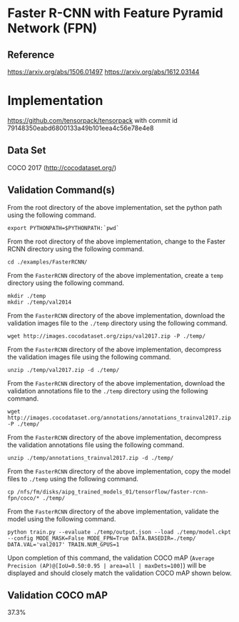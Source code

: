 # Faster R-CNN with Feature Pyramid Network (FPN)

## Reference
https://arxiv.org/abs/1506.01497
https://arxiv.org/abs/1612.03144

# Implementation
https://github.com/tensorpack/tensorpack with commit id 79148350eabd6800133a49b101eea4c56e78e4e8

## Data Set
COCO 2017 (http://cocodataset.org/)

## Validation Command(s)
From the root directory of the above implementation, set the python path using the following command.
```
export PYTHONPATH=$PYTHONPATH:`pwd`
```

From the root directory of the above implementation, change to the Faster RCNN directory using the following command.
```
cd ./examples/FasterRCNN/
```

From the `FasterRCNN` directory of the above implementation, create a `temp` directory using the following command.
```
mkdir ./temp
mkdir ./temp/val2014
```

From the `FasterRCNN` directory of the above implementation, download the validation images file to the `./temp` directory using the following command.
```
wget http://images.cocodataset.org/zips/val2017.zip -P ./temp/
```

From the `FasterRCNN` directory of the above implementation, decompress the validation images file using the following command.
```
unzip ./temp/val2017.zip -d ./temp/
```

From the `FasterRCNN` directory of the above implementation, download the validation annotations file to the `./temp` directory using the following command.
```
wget http://images.cocodataset.org/annotations/annotations_trainval2017.zip -P ./temp/
```

From the `FasterRCNN` directory of the above implementation, decompress the validation annotations file using the following command.
```
unzip ./temp/annotations_trainval2017.zip -d ./temp/
```

From the `FasterRCNN` directory of the above implementation, copy the model files to `./temp` using the following command.
```
cp /nfs/fm/disks/aipg_trained_models_01/tensorflow/faster-rcnn-fpn/coco/* ./temp/
```

From the `FasterRCNN` directory of the above implementation, validate the model using the following command.
```
python train.py --evaluate ./temp/output.json --load ./temp/model.ckpt --config MODE_MASK=False MODE_FPN=True DATA.BASEDIR=./temp/ DATA.VAL='val2017' TRAIN.NUM_GPUS=1
```
Upon completion of this command, the validation COCO mAP (`Average Precision (AP)@[IoU=0.50:0.95 | area=all | maxDets=100]`) will be displayed and should closely match the validation COCO mAP shown below.

## Validation COCO mAP
37.3%